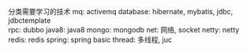 分类需要学习的技术
mq: activemq
database: hibernate, mybatis, jdbc, jdbctemplate       
rpc: dubbo
java8: java8
mongo: mongodb
net: 网络, socket
netty: netty
redis: redis
spring: spring basic
thread: 多线程, juc